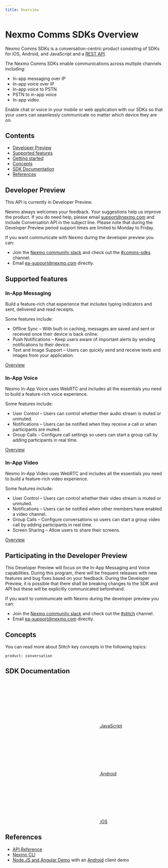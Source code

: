 ```yaml
---
title: Overview
---
```


# Nexmo Comms SDKs Overview

Nexmo Comms SDKs is a conversation-centric product consisting of SDKs for iOS, Android, and JavaScript and a [REST API](/api/conversation).

The Nexmo Comms SDKs enable communications across multiple channels including:

* In-app messaging over IP
* In-app voice over IP
* In-app voice to PSTN
* PSTN to in-app voice
* In-app video

Enable chat or voice in your mobile or web application with our SDKs so that your users can seamlessly communicate no matter which device they are on.

## Contents

* [Developer Preview](#developer-preview)
* [Supported features](#supported-features)
* [Getting started](#getting-started)
* [Concepts](#concepts)
* [SDK Documentation](#sdk-documentation)
* [References](#references)

## Developer Preview

This API is currently in Developer Preview.

Nexmo always welcomes your feedback. Your suggestions help us improve the product. If you do need help, please email [support@nexmo.com](mailto:support@nexmo.com) and include Conversation API in the subject line. Please note that during the Developer Preview period support times are limited to Monday to Friday.

If you want communicate with Nexmo during the developer preview you can:

* Join the [Nexmo community slack](https://developer.nexmo.com/community/slack/) and check out the [#comms-sdks](https://nexmo-community.slack.com/messages/C9H152ATW) channel.
* Email [ea-support@nexmo.com](mailto:ea-support@nexmo.com) directly.

## Supported features

### In-App Messaging

Build a feature-rich chat experience that includes typing indicators and sent, delivered and read receipts.

Some features include:

* Offline Sync – With built-in caching, messages are saved and sent or received once their device is back online.
* Push Notifications – Keep users aware of important alerts by sending notifications to their device.
* Text and Image Support – Users can quickly send and receive texts and images from your application.

[Overview](/comms-sdks/in-app-messaging/overview)

### In-App Voice

Nexmo In-App Voice uses WebRTC and includes all the essentials you need to build a feature-rich voice experience.

Some features include:

* User Control – Users can control whether their audio stream is muted or unmuted.
* Notifications  – Users can be notified when they receive a call or when participants are muted.
* Group Calls – Configure call settings so users can start a group call by adding participants in real time.

[Overview](/comms-sdks/in-app-voice/overview)

### In-App Video

Nexmo In-App Video uses WebRTC and includes all the essentials you need to build a feature-rich video experience.

Some features include:

* User Control – Users can control whether their video stream is muted or unmuted.
* Notifications  – Users can be notified when other members have enabled a video channel.
* Group Calls – Configure conversations so users can start a group video call by adding participants in real time.
* Screen Sharing – Allow users to share their screens.

[Overview](/comms-sdks/in-app-video/overview)

## Participating in the Developer Preview

This Developer Preview will focus on the In-App Messaging and Voice capabilities. During this program, there will be frequent releases with new features and bug fixes based on your feedback. During the Developer Preview, it is possible that there shall be breaking changes to the SDK and API but these will be explicitly communicated beforehand.

If you want to communicate with Nexmo during the developer preview you can:

* Join the [Nexmo community slack](https://developer.nexmo.com/community/slack/) and check out the [#stitch](https://nexmo-community.slack.com/messages/C9H152ATW) channel.
* Email [ea-support@nexmo.com](mailto:ea-support@nexmo.com) directly.

## Concepts

You can read more about Stitch key concepts in the following topics:

```concept_list
product: conversation
```

## SDK Documentation


<div class="Vlt-grid">
  <div class="Vlt-col Vlt-col--center">
    <a href="/sdk/stitch/javascript/" class="Vlt-btn Vlt-btn--tertiary Vlt-btn--large">
      <svg class="Vlt-yellow"><use xlink:href="/symbol/volta-icons.svg#Vlt-icon-js"></use></svg>
      JavaScript
    </a>
  </div>
  <div class="Vlt-col Vlt-col--center">
    <a href="/sdk/stitch/android/" class="Vlt-btn Vlt-btn--tertiary Vlt-btn--large">
      <svg class="Vlt-green-light"><use xlink:href="/symbol/volta-icons.svg#Vlt-icon-android"></use></svg>
      Android
    </a>
  </div>
  <div class="Vlt-col Vlt-col--center">
    <a href="/sdk/stitch/ios/" class="Vlt-btn Vlt-btn--tertiary Vlt-btn--large">
      <svg><use xlink:href="/symbol/volta-icons.svg#Vlt-icon-apple"></use></svg>
      iOS
    </a>
  </div>
</div>

## References

* [API Reference](/api/conversation)
* [Nexmo CLI](https://github.com/nexmo/nexmo-cli/tree/beta)
* [Node.JS and Angular Demo](https://github.com/Nexmo/stitch-demo) with an [Android](https://github.com/Nexmo/stitch-demo-android) client demo

